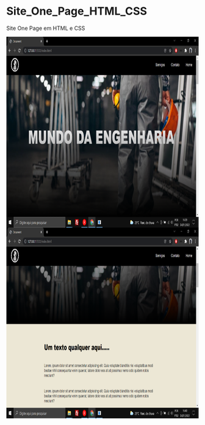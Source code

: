 # Site_One_Page_HTML_CSS
Site One Page em HTML e CSS

</div>

  <img align="center" alt="Tharles-pic" height="500" src="https://github.com/tharlescunha/Site_One_Page_HTML_CSS/blob/main/Imagem%20Site%201.PNG?raw=true?width=676&height=676">
  <br>

  <img align="center" alt="Tharles-pic" height="500" src="https://github.com/tharlescunha/Site_One_Page_HTML_CSS/blob/main/Imagem%20Site%202.PNG?raw=true?width=676&height=676">
</div>
